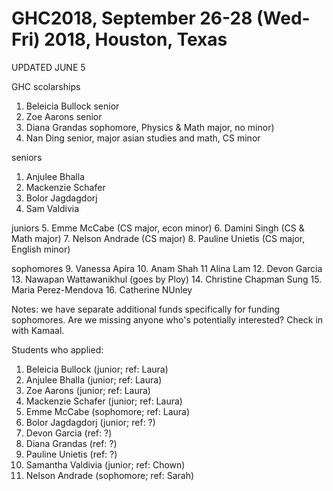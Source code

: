 # GHC2018, September 26-28 (Wed-Fri) 2018, Houston, Texas 


UPDATED JUNE 5

GHC scolarships 
1. Beleicia Bullock senior 
2. Zoe Aarons  senior 
3. Diana Grandas sophomore, Physics & Math major, no minor) 
4. Nan Ding senior, major asian studies and math, CS minor 




seniors 
1. Anjulee Bhalla
2. Mackenzie Schafer
3. Bolor Jagdagdorj
4. Sam Valdivia 

juniors 
5. Emme McCabe   (CS major, econ minor)
6. Damini Singh  (CS & Math major) 
7. Nelson Andrade (CS major)
8. Pauline Unietis (CS major, English minor)

sophomores 
9. Vanessa Apira
10. Anam Shah 
11 Alina Lam 
12. Devon Garcia 
13. Nawapan Wattawanikhul (goes by Ploy) 
14. Christine Chapman Sung 
15. Maria Perez-Mendova 
16. Catherine NUnley 

Notes: 
we have separate additional funds specifically for funding sophomores. 
Are we missing anyone who's potentially interested? 
Check in with Kamaal. 








Students who applied: 

1. Beleicia Bullock  (junior; ref: Laura)
2. Anjulee Bhalla  (junior; ref: Laura)
3. Zoe Aarons (junior; ref: Laura)
4. Mackenzie Schafer (junior; ref: Laura)
5. Emme McCabe (sophomore; ref: Laura)
6. Bolor  Jagdagdorj (junior; ref: ?)
7. Devon Garcia (ref: ?)
8. Diana Grandas (ref: ?)
9. Pauline Unietis (ref: ?)
10. Samantha Valdivia (junior; ref: Chown)
11. Nelson Andrade (sophomore; ref: Sarah)

